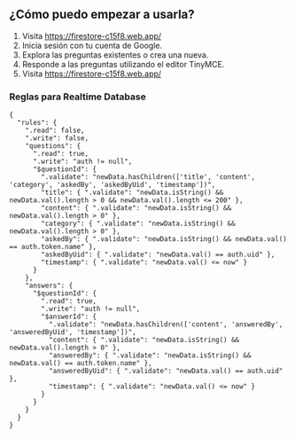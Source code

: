 <!-- wp:heading -->
<h2 class="wp-block-heading">¿Cómo puedo empezar a usarla?</h2>
<!-- /wp:heading -->

<!-- wp:list {"ordered":true} -->
<ol class="wp-block-list"><!-- wp:list-item -->
<li>Visita <a href="https://firestore-c15f8.web.app/" target="_blank" rel="noreferrer noopener">https://firestore-c15f8.web.app/</a></li>
<!-- /wp:list-item -->

<!-- wp:list-item -->
<li>Inicia sesión con tu cuenta de Google.</li>
<!-- /wp:list-item -->

<!-- wp:list-item -->
<li>Explora las preguntas existentes o crea una nueva.</li>
<!-- /wp:list-item -->

<!-- wp:list-item -->
<li>Responde a las preguntas utilizando el editor TinyMCE.</li>
<li>Visita <a href="https://firestore-c15f8.web.app/" target="_blank" rel="noreferrer noopener">https://firestore-c15f8.web.app/</a></li>
<!-- /wp:list-item --></ol>
<!-- /wp:list -->

<!-- wp:heading {"level":3} -->
<h3 class="wp-block-heading">Reglas para Realtime Database</h3>
<!-- /wp:heading -->

<!-- wp:code -->
<pre class="wp-block-code"><code>{
  "rules": {
    ".read": false,
    ".write": false,
    "questions": {
      ".read": true,
      ".write": "auth != null",
      "$questionId": {
        ".validate": "newData.hasChildren(&#91;'title', 'content', 'category', 'askedBy', 'askedByUid', 'timestamp'])",
        "title": { ".validate": "newData.isString() &amp;&amp; newData.val().length > 0 &amp;&amp; newData.val().length &lt;= 200" },
        "content": { ".validate": "newData.isString() &amp;&amp; newData.val().length > 0" },
        "category": { ".validate": "newData.isString() &amp;&amp; newData.val().length > 0" },
        "askedBy": { ".validate": "newData.isString() &amp;&amp; newData.val() == auth.token.name" },
        "askedByUid": { ".validate": "newData.val() == auth.uid" },
        "timestamp": { ".validate": "newData.val() &lt;= now" }
      }
    },
    "answers": {
      "$questionId": {
        ".read": true,
        ".write": "auth != null",
        "$answerId": {
          ".validate": "newData.hasChildren(&#91;'content', 'answeredBy', 'answeredByUid', 'timestamp'])",
          "content": { ".validate": "newData.isString() &amp;&amp; newData.val().length > 0" },
          "answeredBy": { ".validate": "newData.isString() &amp;&amp; newData.val() == auth.token.name" },
          "answeredByUid": { ".validate": "newData.val() == auth.uid" },
          "timestamp": { ".validate": "newData.val() &lt;= now" }
        }
      }
    }
  }
}</code></pre>
<!-- /wp:code -->


